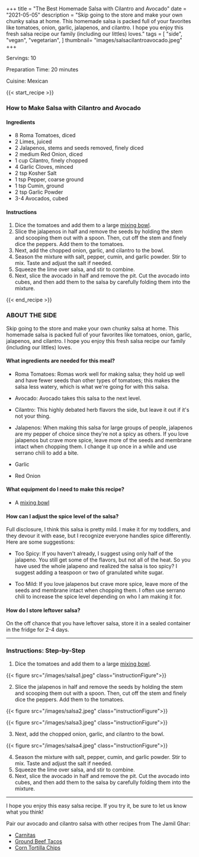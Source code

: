 +++
title = "The Best Homemade Salsa with Cilantro and Avocado"
date = "2021-05-05"
description = "Skip going to the store and make your own chunky salsa at home. This homemade salsa is packed full of your favorites like tomatoes, onion, garlic, jalapenos, and cilantro. I hope you enjoy this fresh salsa recipe our family (including our littles) loves."
tags = [
    "side",
    "vegan",
    "vegetarian",
]
thumbnail= "images/salsacilantroavocado.jpeg"
+++

Servings: 10 <!--more-->

Preparation Time: 20 minutes 

Cuisine: Mexican 

{{< start_recipe >}}

### How to Make Salsa with Cilantro and Avocado 

#### Ingredients 

* 8 Roma Tomatoes, diced  
* 2 Limes, juiced
* 2 Jalapenos, stems and seeds removed, finely diced
* 2 medium Red Onion, diced 
* 1 cup Cilantro, finely chopped 
* 4 Garlic Cloves, minced 
* 2 tsp Kosher Salt 
* 1 tsp Pepper, coarse ground 
* 1 tsp Cumin, ground  
* 2 tsp Garlic Powder 
* 3-4 Avocados, cubed 

#### Instructions

1. Dice the tomatoes and add them to a large [mixing bowl](https://amzn.to/3cSUCe6). 
2. Slice the jalapenos in half and remove the seeds by holding the stem and scooping them out with a spoon. Then, cut off the stem and finely dice the peppers. Add them to the tomatoes. 
3. Next, add the chopped onion, garlic, and cilantro to the bowl. 
4. Season the mixture with salt, pepper, cumin, and garlic powder. Stir to mix. Taste and adjust the salt if needed. 
5. Squeeze the lime over salsa, and stir to combine. 
6. Next, slice the avocado in half and remove the pit. Cut the avocado into cubes, and then add them to the salsa by carefully folding them into the mixture. 

{{< end_recipe >}}

### ABOUT THE SIDE

Skip going to the store and make your own chunky salsa at home. This homemade salsa is packed full of your favorites like tomatoes, onion, garlic, jalapenos, and cilantro. I hope you enjoy this fresh salsa recipe our family (including our littles) loves.

#### What ingredients are needed for this meal?

* Roma Tomatoes: Romas work well for making salsa; they hold up well and have fewer seeds than other types of tomatoes; this makes the salsa less watery, which is what we're going for with this salsa. 

* Avocado: Avocado takes this salsa to the next level. 

* Cilantro: This highly debated herb flavors the side, but leave it out if it's not your thing. 

* Jalapenos: When making this salsa for large groups of people, jalapenos are my pepper of choice since they're not a spicy as others. If you love jalapenos but crave more spice, leave more of the seeds and membrane intact when chopping them.  I change it up once in a while and use serrano chili to add a bite. 

* Garlic 

* Red Onion 

#### What equipment do I need to make this recipe?

* A [mixing bowl](https://amzn.to/3cSUCe6) 

#### How can I adjust the spice level of the salsa? 

Full disclosure, I think this salsa is pretty mild. I make it for my toddlers, and they devour it with ease, but I recognize everyone handles spice differently. Here are some suggestions: 

* Too Spicy: If you haven't already, I suggest using only half of the jalapeno. You still get some of the flavors, but not all of the heat. So you have used the whole jalapeno and realized the salsa is too spicy?  I suggest adding a teaspoon or two of granulated white sugar. 

* Too Mild: If you love jalapenos but crave more spice, leave more of the seeds and membrane intact when chopping them. I often use serrano chili to increase the spice level depending on who I am making it for.

#### How do I store leftover salsa? 

On the off chance that you have leftover salsa, store it in a sealed container in the fridge for 2-4 days. 

---- 

### Instructions: Step-by-Step

1. Dice the tomatoes and add them to a large [mixing bowl](https://amzn.to/3cSUCe6). 

{{< figure src="/images/salsa1.jpeg" class="instructionFigure">}}

2. Slice the jalapenos in half and remove the seeds by holding the stem and scooping them out with a spoon. Then, cut off the stem and finely dice the peppers. Add them to the tomatoes. 

{{< figure src="/images/salsa2.jpeg" class="instructionFigure">}}

{{< figure src="/images/salsa3.jpeg" class="instructionFigure">}}

3. Next, add the chopped onion, garlic, and cilantro to the bowl. 

{{< figure src="/images/salsa4.jpeg" class="instructionFigure">}}

4. Season the mixture with salt, pepper, cumin, and garlic powder. Stir to mix. Taste and adjust the salt if needed. 
5. Squeeze the lime over salsa, and stir to combine. 
6. Next, slice the avocado in half and remove the pit. Cut the avocado into cubes, and then add them to the salsa by carefully folding them into the mixture. 

----

I hope you enjoy this easy salsa recipe. If you try it, be sure to let us know what you think!

Pair our avocado and cilantro salsa with other recipes from The Jamil Ghar:

* [Carnitas](https://www.jamilghar.com/recipe/carnitas/)
* [Ground Beef Tacos](https://www.jamilghar.com/recipe/beef-taco/)
* [Corn Tortilla Chips](https://www.jamilghar.com/recipe/corn-tortilla-chips/)
